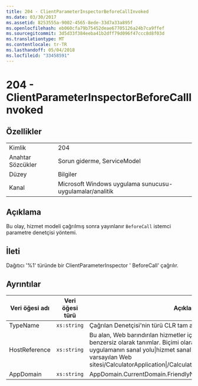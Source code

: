 ```yaml
---
title: 204 - ClientParameterInspectorBeforeCallInvoked
ms.date: 03/30/2017
ms.assetid: 8253555a-9002-4565-8ede-33d7a33a895f
ms.openlocfilehash: eb060cfa79b75452deae67705126a24b7ca9ffef
ms.sourcegitcommit: 3d5d33f384eeba41b2dff79d096f47ccc8d8f03d
ms.translationtype: MT
ms.contentlocale: tr-TR
ms.lasthandoff: 05/04/2018
ms.locfileid: "33458591"
---
```

# <a name="204---clientparameterinspectorbeforecallinvoked"></a>204 - ClientParameterInspectorBeforeCallInvoked
## <a name="properties"></a>Özellikler  
  
|||  
|-|-|  
|Kimlik|204|  
|Anahtar Sözcükler|Sorun giderme, ServiceModel|  
|Düzey|Bilgiler|  
|Kanal|Microsoft Windows uygulama sunucusu-uygulamalar/analitik|  
  
## <a name="description"></a>Açıklama  
 Bu olay, hizmet modeli çağrılmış sonra yayınlanır `BeforeCall` istemci parametre denetçisi yöntemi.  
  
## <a name="message"></a>İleti  
 Dağıtıcı '%1' türünde bir ClientParameterInspector ' BeforeCall' çağrılır.  
  
## <a name="details"></a>Ayrıntılar  
  
|Veri öğesi adı|Veri öğesi türü|Açıklama|  
|--------------------|--------------------|-----------------|  
|TypeName|`xs:string`|Çağrılan Denetçisi'nin türü CLR tam adı.|  
|HostReference|`xs:string`|Bu alan, Web barındırılan hizmetler için Web hiyerarşi hizmetinde benzersiz olarak tanımlar. Biçimi olarak tanımlanan ' Web sitesi adı uygulamanın sanal yolu&#124;hizmet sanal yolu&#124;ServiceName'. Örnek: ' varsayılan Web sitesi/CalculatorApplication&#124;/CalculatorService.svc&#124;CalculatorService'.|  
|AppDomain|`xs:string`|AppDomain.CurrentDomain.FriendlyName tarafından döndürülen dize.|
